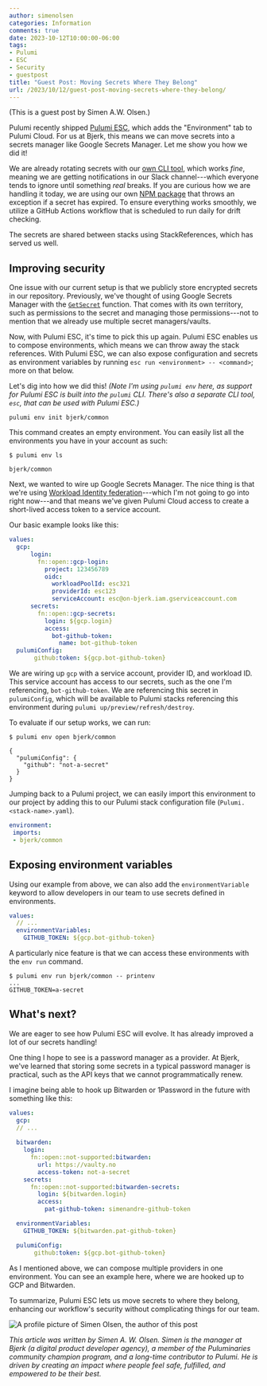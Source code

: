```yaml
---
author: simenolsen
categories: Information
comments: true
date: 2023-10-12T10:00:00-06:00
tags:
- Pulumi
- ESC
- Security
- guestpost
title: "Guest Post: Moving Secrets Where They Belong"
url: /2023/10/12/guest-post-moving-secrets-where-they-belong/
---
```


(This is a guest post by Simen A.W. Olsen.)

Pulumi recently shipped [Pulumi ESC][link-1], which adds the "Environment" tab to Pulumi Cloud. For us at Bjerk, this means we can move secrets into a secrets manager like Google Secrets Manager. Let me show you how we did it!<!--more-->

We are already rotating secrets with our [own CLI tool][link-2], which works _fine_, meaning we are getting notifications in our Slack channel---which everyone tends to ignore until something _real_ breaks. If you are curious how we are handling it today, we are using our own [NPM package][link-3] that throws an exception if a secret has expired. To ensure everything works smoothly, we utilize a GitHub Actions workflow that is scheduled to run daily for drift checking.

The secrets are shared between stacks using StackReferences, which has served us well.

## Improving security

One issue with our current setup is that we publicly store encrypted secrets in our repository. Previously, we've thought of using Google Secrets Manager with the [`GetSecret`][link-4] function. That comes with its own territory, such as permissions to the secret and managing those permissions---not to mention that we already use multiple secret managers/vaults.

Now, with Pulumi ESC, it's time to pick this up again. Pulumi ESC enables us to compose environments, which means we can throw away the stack references.  With Pulumi ESC, we can also expose configuration and secrets as environment variables by running `esc run <environment> -- <command>`; more on that below.

Let's dig into how we did this! _(Note I'm using `pulumi env` here, as support for Pulumi ESC is built into the `pulumi` CLI. There's also a separate CLI tool, `esc`, that can be used with Pulumi ESC.)_

```shell
pulumi env init bjerk/common
```

This command creates an empty environment. You can easily list all the environments you have in your account as such:

```shell
$ pulumi env ls

bjerk/common
```

Next, we wanted to wire up Google Secrets Manager. The nice thing is that we're using [Workload Identity federation][link-5]---which I'm not going to go into right now---and that means we've given Pulumi Cloud access to create a short-lived access token to a service account.

Our basic example looks like this:

```yaml
values:
  gcp:
      login:
        fn::open::gcp-login:
          project: 123456789
          oidc:
            workloadPoolId: esc321
            providerId: esc123
            serviceAccount: esc@on-bjerk.iam.gserviceaccount.com
      secrets:
        fn::open::gcp-secrets:
          login: ${gcp.login}
          access:
            bot-github-token:
              name: bot-github-token
  pulumiConfig:
       github:token: ${gcp.bot-github-token}
```

We are wiring up `gcp` with a service account, provider ID, and workload ID. This service account has access to our secrets, such as the one I'm referencing, `bot-github-token`. We are referencing this secret in `pulumiConfig`, which will be available to Pulumi stacks referencing this environment during `pulumi up/preview/refresh/destroy`.

To evaluate if our setup works, we can run:

```shell
$ pulumi env open bjerk/common

{
  "pulumiConfig": {
    "github": "not-a-secret"
  }
}
```

Jumping back to a Pulumi project, we can easily import this environment to our project by adding this to our Pulumi stack configuration file (`Pulumi.<stack-name>.yaml`).

```yaml
environment:
 imports:
 - bjerk/common
```

## Exposing environment variables

Using our example from above, we can also add the `environmentVariable` keyword to allow developers in our team to use secrets defined in environments.

```yaml
values:
  // ...
  environmentVariables:
    GITHUB_TOKEN: ${gcp.bot-github-token}
```

A particularly nice feature is that we can access these environments with the  `env run`  command.

```shell
$ pulumi env run bjerk/common -- printenv
...
GITHUB_TOKEN=a-secret
```

## What's next?

We are eager to see how Pulumi ESC will evolve. It has already improved a lot of our secrets handling!

One thing I hope to see is a password manager as a provider. At Bjerk, we've learned that storing some secrets in a typical password manager is practical, such as the API keys that we cannot programmatically renew.

I imagine being able to hook up Bitwarden or 1Password in the future with something like this:

```yaml
values:
  gcp:
  // ...
  
  bitwarden:
    login:
      fn::open::not-supported:bitwarden:
        url: https://vaulty.no
        access-token: not-a-secret
    secrets:
      fn::open::not-supported:bitwarden-secrets:
        login: ${bitwarden.login}
        access:
          pat-github-token: simenandre-github-token

  environmentVariables:
    GITHUB_TOKEN: ${bitwarden.pat-github-token}

  pulumiConfig:
       github:token: ${gcp.bot-github-token}
```

As I mentioned above, we can compose multiple providers in one environment. You can see an example here, where we are hooked up to GCP and Bitwarden.

To summarize, Pulumi ESC lets us move secrets to where they belong, enhancing our workflow's security without complicating things for our team.

![A profile picture of Simen Olsen, the author of this post](/public/img/simen-olsen-profile.jpg)

_This article was written by Simen A. W. Olsen. Simen is the manager at Bjerk (a digital product developer agency), a member of the Puluminaries community champion program, and a long-time contributor to Pulumi. He is driven by creating an impact where people feel safe, fulfilled, and empowered to be their best._

[link-1]: https://www.pulumi.com/esc
[link-2]: https://github.com/simenandre/rotate-pulumi-secret
[link-3]: https://github.com/simenandre/get-pulumi-secret
[link-4]: https://www.pulumi.com/registry/packages/gcp/api-docs/secretmanager/getsecret/
[link-5]: https://cloud.google.com/iam/docs/workload-identity-federation
